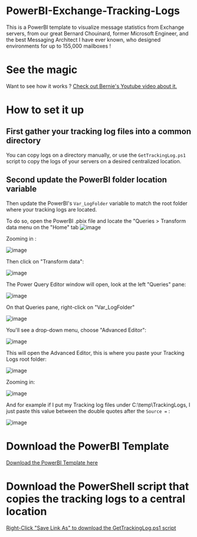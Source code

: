 # PowerBI-Exchange-Tracking-Logs
This is a PowerBI template to visualize message statistics from Exchange servers, from our great Bernard Chouinard, former Microsoft Engineer, and the best Messaging Architect I have ever known, who designed environments for up to 155,000 mailboxes !

# See the magic

Want to see how it works ? [Check out Bernie's Youtube video about it.](https://www.youtube.com/watch?v=PnJ61q_sB_w)

# How to set it up

## First gather your tracking log files into a common directory

You can copy logs on a directory manually, or use the ```GetTrackingLog.ps1``` script to copy the logs of your servers on a desired centralized location.

## Second update the PowerBI folder location variable

Then update the PowerBI's ```Var_LogFolder``` variable to match the root folder where your tracking logs are located.

To do so, open the PowerBI .pbix file and locate the "Queries > Transform data menu on the "Home" tab
![image](https://user-images.githubusercontent.com/33433229/122836955-41d60c00-d2c1-11eb-88c0-8c28fd029b28.png)

Zooming in :

![image](https://user-images.githubusercontent.com/33433229/122836974-4b5f7400-d2c1-11eb-93f4-1ae6edae83c9.png)

Then click on "Transform data":

![image](https://user-images.githubusercontent.com/33433229/122837011-5f0ada80-d2c1-11eb-8fc6-cfcd24b853ae.png)

The Power Query Editor window will open, look at the left "Queries" pane:

![image](https://user-images.githubusercontent.com/33433229/122837039-6c27c980-d2c1-11eb-8f41-27f39982f516.png)

On that Queries pane, right-click on "Var_LogFolder"

![image](https://user-images.githubusercontent.com/33433229/122837143-97121d80-d2c1-11eb-970b-58fbdd625b3c.png)

You'll see a drop-down menu, choose "Advanced Editor":

![image](https://user-images.githubusercontent.com/33433229/122837188-b01ace80-d2c1-11eb-95cb-b07bec441db2.png)

This will open the Advanced Editor, this is where you paste your Tracking Logs root folder:

![image](https://user-images.githubusercontent.com/33433229/122837251-c7f25280-d2c1-11eb-82aa-a908442936e8.png)

Zooming in:

![image](https://user-images.githubusercontent.com/33433229/122837283-d3de1480-d2c1-11eb-9964-ba49b89d8c58.png)

And for example if I put my Tracking log files under C:\temp\TrackingLogs, I just paste this value between the double quotes after the ```Source =``` :

![image](https://user-images.githubusercontent.com/33433229/122837378-f839f100-d2c1-11eb-92fa-59e94aca3907.png)


# Download the PowerBI Template

[Download the PowerBI Template here](https://github.com/SammyKrosoft/PowerBI-Exchange-Tracking-Logs/raw/main/Trackinglog-Final-Lab2.zip)

# Download the PowerShell script that copies the tracking logs to a central location

[Right-Click "Save Link As" to download the GetTrackingLog.ps1 script](https://raw.githubusercontent.com/SammyKrosoft/PowerBI-Exchange-Tracking-Logs/main/GetTrackingLog.ps1)
